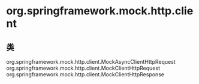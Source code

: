 # org.springframework.mock.http.client

## 类

org.springframework.mock.http.client.MockAsyncClientHttpRequest
org.springframework.mock.http.client.MockClientHttpRequest
org.springframework.mock.http.client.MockClientHttpResponse




